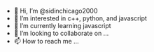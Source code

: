 - 👋 Hi, I’m @sidinchicago2000
- 👀 I’m interested in c++, python, and javascript
- 🌱 I’m currently learning javascript
- 💞️ I’m looking to collaborate on ...
- 📫 How to reach me ...

<!---
sidinchicago2000/sidinchicago2000 is a ✨ special ✨ repository because its `README.md` (this file) appears on your GitHub profile.
You can click the Preview link to take a look at your changes.
--->

